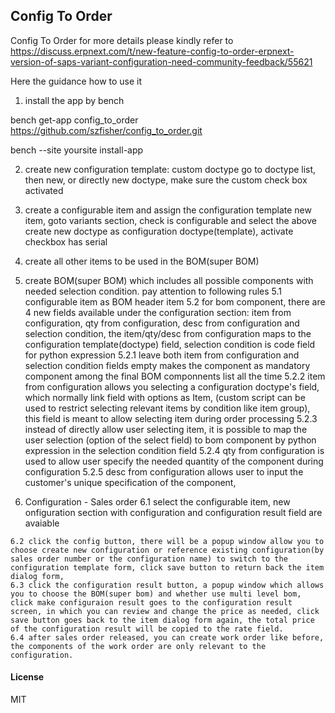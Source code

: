 ## Config To Order

Config To Order
for more details please kindly refer to https://discuss.erpnext.com/t/new-feature-config-to-order-erpnext-version-of-saps-variant-configuration-need-community-feedback/55621


Here the guidance how to use it

1. install the app by bench

bench get-app config_to_order https://github.com/szfisher/config_to_order.git

bench --site yoursite install-app

2. create new configuration template: custom doctype
   go to doctype list, then new, or directly new doctype, make sure the custom check box activated
   
3. create a configurable item and assign the configuration template
   new item, goto variants section, check is configurable and select the above create new doctype as configuration doctype(template),
   activate checkbox has serial
 
 4. create all other items to be used in the BOM(super BOM)
 
 5. create BOM(super BOM) which includes all possible components with needed selection condition.
    pay attention to following rules 
    5.1 configurable item as BOM header item
    5.2 for bom component, there are 4 new fields available under the configuration section: item from configuration, qty from configuration, desc from configuration and selection condition, the item/qty/desc from configuration maps to the configuration template(doctype) field, selection condition is code field for python expression
       5.2.1 leave both item from configuration and selection condition fields empty makes the component as mandatory component among the final BOM componnents list all the time
       5.2.2 item from configuration allows you selecting a configuration doctype's field, which normally link field with options as Item, (custom script can be used to restrict selecting relevant items by condition like item group), this field is meant to allow selecting item during order processing
       5.2.3 instead of directly allow user selecting item, it is possible to map the user selection (option of the select field) to bom component by python expression in the selection condition field
       5.2.4 qty from configuration is used to allow user specify the needed quantity of the component during configuration
       5.2.5 desc from configuration allows user to input the customer's unique specification of the component, 
  
  6. Configuration - Sales order 
    6.1 select the configurable item, new onfiguration section with configuration and configuration result field are avaiable
    
    6.2 click the config button, there will be a popup window allow you to choose create new configuration or reference existing configuration(by sales order number or the configuration name) to switch to the configuration template form, click save button to return back the item dialog form,
    6.3 click the configuration result button, a popup window which allows you to choose the BOM(super bom) and whether use multi level bom, click make configuraion result goes to the configuration result screen, in which you can review and change the price as needed, click save button goes back to the item dialog form again, the total price of the configuration result will be copied to the rate field.
    6.4 after sales order released, you can create work order like before, the components of the work order are only relevant to the configuration.
   


#### License

MIT
